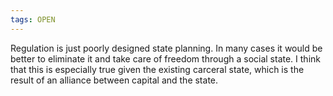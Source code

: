 ```yaml
---
tags: OPEN
---
```


Regulation is just poorly designed state planning. In many cases it would be better to eliminate it and take care of freedom through a social state. I think that this is especially true given the existing carceral state, which is the result of an alliance between capital and the state. 





